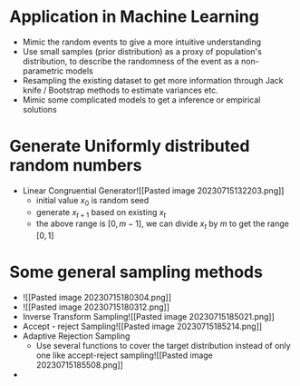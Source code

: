 # Application in Machine Learning
* Mimic the random events to give a more intuitive understanding
* Use small samples (prior distribution) as a proxy of population's distribution, to describe the randomness of the event as a non-parametric models
* Resampling the existing dataset to get more information through Jack knife / Bootstrap methods to estimate variances etc.
* Mimic some complicated models to get a inference or empirical solutions
# Generate Uniformly distributed random numbers
- Linear Congruential Generator![[Pasted image 20230715132203.png]]
	- initial value $x_0$ is random seed
	- generate $x_{t+1}$ based on existing $x_t$
	- the above range is $[0,m-1]$,  we can divide $x_t$ by $m$ to get the range $[0,1]$
# Some general sampling methods
- ![[Pasted image 20230715180304.png]]
- ![[Pasted image 20230715180312.png]]
- Inverse Transform Sampling![[Pasted image 20230715185021.png]]
- Accept - reject Sampling![[Pasted image 20230715185214.png]]
- Adaptive Rejection Sampling
	- Use several functions to cover the target distribution instead of only one like accept-reject sampling![[Pasted image 20230715185508.png]]
- 
